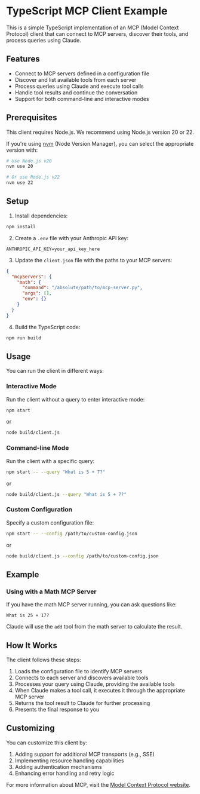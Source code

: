 # TypeScript MCP Client Example

This is a simple TypeScript implementation of an MCP (Model Context Protocol) client that can connect to MCP servers, discover their tools, and process queries using Claude.

## Features

- Connect to MCP servers defined in a configuration file
- Discover and list available tools from each server
- Process queries using Claude and execute tool calls
- Handle tool results and continue the conversation
- Support for both command-line and interactive modes

## Prerequisites

This client requires Node.js. We recommend using Node.js version 20 or 22.

If you're using [nvm](https://github.com/nvm-sh/nvm) (Node Version Manager), you can select the appropriate version with:

```bash
# Use Node.js v20
nvm use 20

# Or use Node.js v22
nvm use 22
```

## Setup

1. Install dependencies:

```bash
npm install
```

2. Create a `.env` file with your Anthropic API key:

```
ANTHROPIC_API_KEY=your_api_key_here
```

3. Update the `client.json` file with the paths to your MCP servers:

```json
{
  "mcpServers": {
    "math": {
      "command": "/absolute/path/to/mcp-server.py",
      "args": [],
      "env": {}
    }
  }
}
```

4. Build the TypeScript code:

```bash
npm run build
```

## Usage

You can run the client in different ways:

### Interactive Mode

Run the client without a query to enter interactive mode:

```bash
npm start
```

or

```bash
node build/client.js
```

### Command-line Mode

Run the client with a specific query:

```bash
npm start -- --query "What is 5 + 7?"
```

or

```bash
node build/client.js --query "What is 5 + 7?"
```

### Custom Configuration

Specify a custom configuration file:

```bash
npm start -- --config /path/to/custom-config.json
```

or

```bash
node build/client.js --config /path/to/custom-config.json
```

## Example

### Using with a Math MCP Server

If you have the math MCP server running, you can ask questions like:

```
What is 25 + 17?
```

Claude will use the `add` tool from the math server to calculate the result.

## How It Works

The client follows these steps:

1. Loads the configuration file to identify MCP servers
2. Connects to each server and discovers available tools
3. Processes your query using Claude, providing the available tools
4. When Claude makes a tool call, it executes it through the appropriate MCP server
5. Returns the tool result to Claude for further processing
6. Presents the final response to you

## Customizing

You can customize this client by:

1. Adding support for additional MCP transports (e.g., SSE)
2. Implementing resource handling capabilities
3. Adding authentication mechanisms
4. Enhancing error handling and retry logic

For more information about MCP, visit the [Model Context Protocol website](https://modelcontextprotocol.io/).
